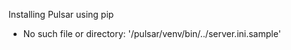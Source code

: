 Installing Pulsar using pip

- No such file or directory: '/pulsar/venv/bin/../server.ini.sample'



